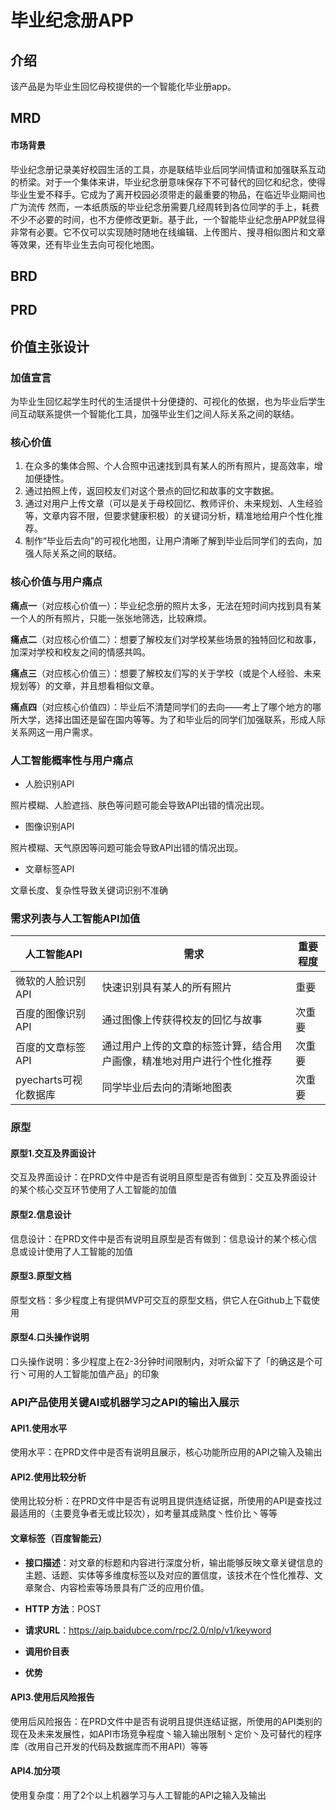 # 毕业纪念册APP 
## 介绍
该产品是为毕业生回忆母校提供的一个智能化毕业册app。
## MRD
#### 市场背景
毕业纪念册记录美好校园生活的工具，亦是联结毕业后同学间情谊和加强联系互动的桥梁。对于一个集体来讲，毕业纪念册意味保存下不可替代的回忆和纪念，使得毕业生爱不释手。它成为了离开校园必须带走的最重要的物品，在临近毕业期间也广为流传
然而，一本纸质版的毕业纪念册需要几经周转到各位同学的手上，耗费不少不必要的时间，也不方便修改更新。基于此，一个智能毕业纪念册APP就显得非常有必要。它不仅可以实现随时随地在线编辑、上传图片、搜寻相似图片和文章等效果，还有毕业生去向可视化地图。

## BRD
## PRD
## 价值主张设计
### 加值宣言
为毕业生回忆起学生时代的生活提供十分便捷的、可视化的依据，也为毕业后学生间互动联系提供一个智能化工具，加强毕业生们之间人际关系之间的联结。

### 核心价值
1. 在众多的集体合照、个人合照中迅速找到具有某人的所有照片，提高效率，增加便捷性。
2. 通过拍照上传，返回校友们对这个景点的回忆和故事的文字数据。
3. 通过对用户上传文章（可以是关于母校回忆、教师评价、未来规划、人生经验等，文章内容不限，但要求健康积极）的关键词分析，精准地给用户个性化推荐。
4. 制作“毕业后去向”的可视化地图，让用户清晰了解到毕业后同学们的去向，加强人际关系之间的联结。

### 核心价值与用户痛点

**痛点一**（对应核心价值一）：毕业纪念册的照片太多，无法在短时间内找到具有某一个人的所有照片，只能一张张地筛选，比较麻烦。

**痛点二**（对应核心价值二）：想要了解校友们对学校某些场景的独特回忆和故事，加深对学校和校友之间的情感共鸣。

**痛点三**（对应核心价值三）：想要了解校友们写的关于学校（或是个人经验、未来规划等）的文章，并且想看相似文章。

**痛点四**（对应核心价值四）：毕业后不清楚同学们的去向——考上了哪个地方的哪所大学，选择出国还是留在国内等等。为了和毕业后的同学们加强联系，形成人际关系网这一用户需求。

### 人工智能概率性与用户痛点

- 人脸识别API

照片模糊、人脸遮挡、肤色等问题可能会导致API出错的情况出现。

- 图像识别API

照片模糊、天气原因等问题可能会导致API出错的情况出现。

- 文章标签API

文章长度、复杂性导致关键词识别不准确

### 需求列表与人工智能API加值
| 人工智能API | 需求 | 重要程度 |
| -- | -- | -- |
| 微软的人脸识别API | 快速识别具有某人的所有照片 | 重要 |
| 百度的图像识别API | 通过图像上传获得校友的回忆与故事 | 次重要 |
| 百度的文章标签API | 通过用户上传的文章的标签计算，结合用户画像，精准地对用户进行个性化推荐 | 次重要 |
| pyecharts可视化数据库 | 同学毕业后去向的清晰地图表 | 次重要 |

### 原型
#### 原型1.交互及界面设计
交互及界面设计：在PRD文件中是否有说明且原型是否有做到：交互及界面设计的某个核心交互环节使用了人工智能的加值

#### 原型2.信息设计
信息设计：在PRD文件中是否有说明且原型是否有做到：信息设计的某个核心信息或设计使用了人工智能的加值

#### 原型3.原型文档
原型文档：多少程度上有提供MVP可交互的原型文档，供它人在Github上下载使用

#### 原型4.口头操作说明
口头操作说明：多少程度上在2-3分钟时间限制内，对听众留下了「的确这是个可行丶可用的人工智能加值产品」的印象

### API产品使用关键AI或机器学习之API的输出入展示
#### API1.使用水平
使用水平：在PRD文件中是否有说明且展示，核心功能所应用的API之输入及输出

#### API2.使用比较分析
使用比较分析：在PRD文件中是否有说明且提供连结证据，所使用的API是查找过最适用的（主要竞争者无或比较次），如考量其成熟度丶性价比丶等等

#### 文章标签（百度智能云）
- **接口描述**：对文章的标题和内容进行深度分析，输出能够反映文章关键信息的主题、话题、实体等多维度标签以及对应的置信度，该技术在个性化推荐、文章聚合、内容检索等场景具有广泛的应用价值。
- **HTTP 方法**：POST
- **请求URL**：https://aip.baidubce.com/rpc/2.0/nlp/v1/keyword
- **调用价目表**

- **优势**


#### API3.使用后风险报告
使用后风险报告：在PRD文件中是否有说明且提供连结证据，所使用的API类别的现在及未来发展性，如API市场竞争程度丶输入输出限制丶定价丶及可替代的程序库（改用自己开发的代码及数据库而不用API）等等

#### API4.加分项
使用复杂度：用了2个以上机器学习与人工智能的API之输入及输出
